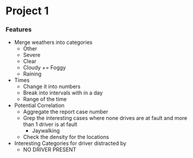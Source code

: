 # Project 1
### Features
* Merge weathers into categories
    * Other
    * Severe
    * Clear
    * Cloudy += Foggy
    * Raining
* Times
    * Change it into numbers
    * Break into intervals with in a day
    * Range of the time
* Potential Correlation
    * Aggregate the report case number
    * Grep the interesting cases where none drives are at fault and more than 1 driver is at fault
        * Jaywalking
    * Check the density for the locations
* Interesting Categories for driver distracted by
    * NO DRIVER PRESENT

